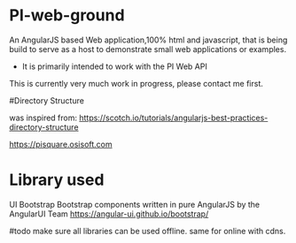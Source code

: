 # PI-web-ground

An AngularJS based Web application,100% html and javascript, that is being build to serve as a host to demonstrate small web applications or examples.
* It is primarily intended to work with the PI Web API

This is currently very much work in progress, please contact me first.

#Directory Structure

was inspired from:
https://scotch.io/tutorials/angularjs-best-practices-directory-structure

https://pisquare.osisoft.com


# Library used

UI Bootstrap
Bootstrap components written in pure AngularJS by the AngularUI Team
https://angular-ui.github.io/bootstrap/

#todo
make sure all libraries can be used offline.
same for online with cdns.